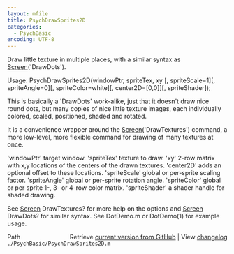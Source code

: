 ```yaml
---
layout: mfile
title: PsychDrawSprites2D
categories:
  - PsychBasic
encoding: UTF-8
---
```


Draw little texture in multiple places, with a similar syntax as
[Screen](/docs/Screen)\('DrawDots'\).

Usage: PsychDrawSprites2D\(windowPtr, spriteTex, xy \[, spriteScale=1\]\[, spriteAngle=0\]\[, spriteColor=white\]\[, center2D=\[0,0\]\]\[, spriteShader\]\);

This is basically a 'DrawDots' work-alike, just that it doesn't draw nice
round dots, but many copies of nice little texture images, each
individually colored, scaled, positioned, shaded and rotated.

It is a convenience wrapper around the [Screen](/docs/Screen)\('DrawTextures'\) command, a
more low-level, more flexible command for drawing of many textures at
once.

'windowPtr' target window. 'spriteTex' texture to draw. 'xy' 2-row matrix
with x,y locations of the centers of the drawn textures. 'center2D' adds
an optional offset to these locations. 'spriteScale' global or per-sprite
scaling factor. 'spriteAngle' global or per-sprite rotation angle.
'spriteColor' global or per sprite 1-, 3- or 4-row color matrix.
'spriteShader' a shader handle for shaded drawing.

See [Screen](/docs/Screen) DrawTextures? for more help on the options and [Screen](/docs/Screen)
DrawDots? for similar syntax. See DotDemo.m or DotDemo\(1\) for example
usage.



<div class="code_header" style="text-align:right;">
  <span style="float:left;">Path&nbsp;&nbsp;</span> <span class="counter">Retrieve <a href=
  "https://raw.github.com/Psychtoolbox-3/Psychtoolbox-3/beta/./PsychBasic/PsychDrawSprites2D.m">current version from GitHub</a> | View <a href=
  "https://github.com/Psychtoolbox-3/Psychtoolbox-3/commits/beta/./PsychBasic/PsychDrawSprites2D.m">changelog</a></span>
</div>
<div class="code">
  <code>./PsychBasic/PsychDrawSprites2D.m</code>
</div>
